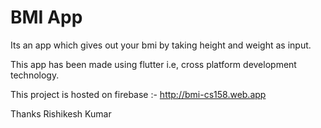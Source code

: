# BMI App

Its an app which gives out your bmi by taking height and weight as input.

This app has been made using flutter i.e, cross platform development technology.

This project is hosted on firebase :- http://bmi-cs158.web.app

Thanks
Rishikesh Kumar


